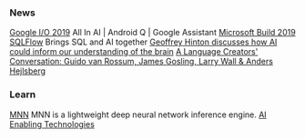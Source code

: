 
### News
[Google I/O 2019](https://events.google.com/io/) All In AI | Android Q | Google Assistant
[Microsoft Build 2019](https://www.microsoft.com/en-us/build)
[SQLFlow](https://sqlflow.org/sqlflow) Brings SQL and AI together
[Geoffrey Hinton discusses how AI could inform our understanding of the brain](https://venturebeat.com/2019/05/09/geoffrey-hinton-discusses-how-ai-might-inform-our-understanding-of-the-brain/)
[A Language Creators' Conversation: Guido van Rossum, James Gosling, Larry Wall & Anders Hejlsberg](https://www.youtube.com/watch?v=csL8DLXGNlU)

### Learn
[MNN](https://github.com/alibaba/MNN) MNN is a lightweight deep neural network inference engine.
[AI Enabling Technologies](https://arxiv.org/pdf/1905.03592.pdf)

